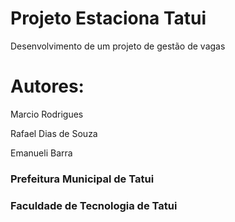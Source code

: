 <h1>Projeto Estaciona Tatui</h1>
Desenvolvimento de um projeto de gestão de vagas

<h1>Autores:</h1>

<p>Marcio Rodrigues</p>
<p>Rafael Dias de Souza</p>
<p>Emanueli Barra</p>




<h3>Prefeitura Municipal de Tatui<h3>
<h3>Faculdade de Tecnologia de Tatui<h3>
